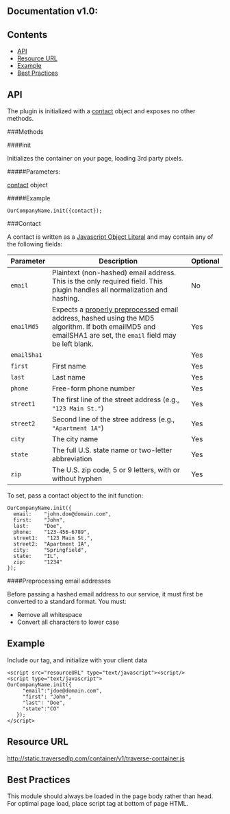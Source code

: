 Documentation v1.0:
-------------------

Contents
--------

  * [API](#api)
  * [Resource URL](#resource-url)
  * [Example](#example)
  * [Best Practices](#best-practices)

API
---

  The plugin is initialized with a [contact](#contact) object and exposes no other methods.

###Methods

####init

  Initializes the container on your page, loading 3rd party pixels.

#####Parameters:

  [contact](#contact) object

#####Example

  `OurCompanyName.init({contact});`

###Contact

A contact is written as a [Javascript Object Literal](http://www.dyn-web.com/tutorials/object-literal/) and may contain any of the following fields:

| Parameter   | Description | Optional |
| ------------- | ------------- | --- |
| `email`     | Plaintext (non-hashed) email address. This is the only required field. This plugin handles all normalization and hashing. | No |
| `emailMd5`     | Expects a [properly preprocessed](#preprocessing-email-addresses) email address, hashed using the MD5 algorithm. If both emailMD5 and emailSHA1 are set, the `email` field may be left blank. | Yes |
| `emailSha1`     |  | Yes |
| `first`     | First name | Yes |
| `last`      | Last name | Yes |
| `phone`     | Free-form phone number | Yes |
| `street1`    | The first line of the street address (e.g., `"123 Main St."`) | Yes |
| `street2`   | Second line of the stree address (e.g., `"Apartment 1A"`)        | Yes |
| `city`      | The city name  | Yes |
| `state`     | The full U.S. state name or two-letter abbreviation | Yes |
| `zip`       | The U.S. zip code, 5 or 9 letters, with or without hyphen | Yes |

  To set, pass a contact object to the init function:

  ```
  OurCompanyName.init({
    email:    "john.doe@domain.com",
    first:    "John",
    last:     "Doe",
    phone:    "123-456-6789",
    street1:   "123 Main St.",
    street2:  "Apartment 1A",
    city:     "Springfield",
    state:    "IL",
    zip:      "1234"
  });
  ```

####Preprocessing email addresses

Before passing a hashed email address to our service, it must first be converted to a standard format. You must:

  - Remove all whitespace
  - Convert all characters to lower case

Example
-------

  Include our tag, and initialize with your client data

  ```
  <script src="resourceURL" type="text/javascript"><script/>
  <script type="text/javascript">
  OurCompanyName.init({
       "email":"jdoe@domain.com",
       "first": "John",
       "last": "Doe",
       "state":"CO"
     });
  </script>
  ```
  
Resource URL
--------------
  http://static.traversedlp.com/container/v1/traverse-container.js


Best Practices
--------------

  This module should always be loaded in the page body rather than head. For optimal page load, place script tag at bottom of page HTML.
